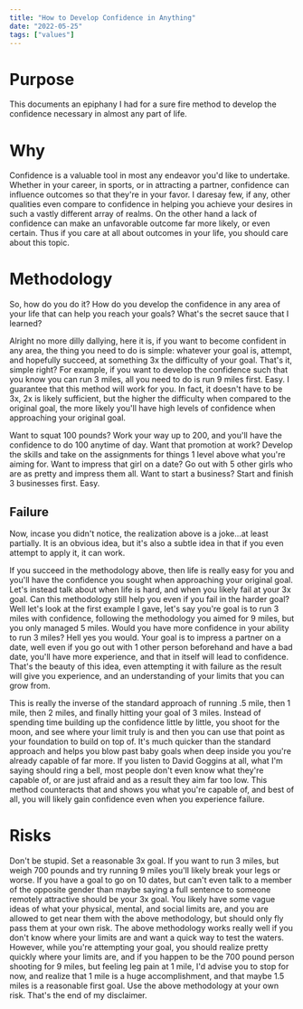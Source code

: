 ```yaml
---
title: "How to Develop Confidence in Anything"
date: "2022-05-25"
tags: ["values"]
---
```


# Purpose

This documents an epiphany I had for a sure fire method to develop the
confidence necessary in almost any part of life.

# Why

Confidence is a valuable tool in most any endeavor you'd like to undertake.
Whether in your career, in sports, or in attracting a partner, confidence can
influence outcomes so that they're in your favor. I daresay few, if any, other
qualities even compare to confidence in helping you achieve your desires in such
a vastly different array of realms. On the other hand a lack of confidence can
make an unfavorable outcome far more likely, or even certain. Thus if you care
at all about outcomes in your life, you should care about this topic.

# Methodology

So, how do you do it? How do you develop the confidence in any area of your life
that can help you reach your goals? What's the secret sauce that I learned?

Alright no more dilly dallying, here it is, if you want to become confident in
any area, the thing you need to do is simple: whatever your goal is, attempt,
and hopefully succeed, at something 3x the difficulty of your goal. That's it,
simple right? For example, if you want to develop the confidence such that you
know you can run 3 miles, all you need to do is run 9 miles first. Easy. I
guarantee that this method will work for you. In fact, it doesn't have to be 3x,
2x is likely sufficient, but the higher the difficulty when compared to the
original goal, the more likely you'll have high levels of confidence when
approaching your original goal.

Want to squat 100 pounds? Work your way up to 200, and you'll have the
confidence to do 100 anytime of day. Want that promotion at work? Develop the
skills and take on the assignments for things 1 level above what you're aiming
for. Want to impress that girl on a date? Go out with 5 other girls who are as
pretty and impress them all. Want to start a business? Start and finish 3
businesses first. Easy.

## Failure

Now, incase you didn't notice, the realization above is a joke...at least
partially. It is an obvious idea, but it's also a subtle idea in that if you
even attempt to apply it, it can work.

If you succeed in the methodology above, then life is really easy for you and
you'll have the confidence you sought when approaching your original goal. Let's
instead talk about when life is hard, and when you likely fail at your 3x goal.
Can this methodology still help you even if you fail in the harder goal? Well
let's look at the first example I gave, let's say you're goal is to run 3 miles
with confidence, following the methodology you aimed for 9 miles, but you only
managed 5 miles. Would you have more confidence in your ability to run 3 miles?
Hell yes you would. Your goal is to impress a partner on a date, well even if
you go out with 1 other person beforehand and have a bad date, you'll have more
experience, and that in itself will lead to confidence. That's the beauty of
this idea, even attempting it with failure as the result will give you
experience, and an understanding of your limits that you can grow from.

This is really the inverse of the standard approach of running .5 mile, then 1
mile, then 2 miles, and finally hitting your goal of 3 miles. Instead of
spending time building up the confidence little by little, you shoot for the
moon, and see where your limit truly is and then you can use that point as your
foundation to build on top of. It's much quicker than the standard approach and
helps you blow past baby goals when deep inside you you're already capable of
far more. If you listen to David Goggins at all, what I'm saying should ring a
bell, most people don't even know what they're capable of, or are just afraid
and as a result they aim far too low. This method counteracts that and shows you
what you're capable of, and best of all, you will likely gain confidence even
when you experience failure.

# Risks

Don't be stupid. Set a reasonable 3x goal. If you want to run 3 miles, but weigh
700 pounds and try running 9 miles you'll likely break your legs or worse. If
you have a goal to go on 10 dates, but can't even talk to a member of the
opposite gender than maybe saying a full sentence to someone remotely attractive
should be your 3x goal. You likely have some vague ideas of what your physical,
mental, and social limits are, and you are allowed to get near them with the
above methodology, but should only fly pass them at your own risk. The above
methodology works really well if you don't know where your limits are and want a
quick way to test the waters. However, while you're attempting your goal, you
should realize pretty quickly where your limits are, and if you happen to be the
700 pound person shooting for 9 miles, but feeling leg pain at 1 mile, I'd
advise you to stop for now, and realize that 1 mile is a huge accomplishment,
and that maybe 1.5 miles is a reasonable first goal. Use the above methodology
at your own risk. That's the end of my disclaimer.
